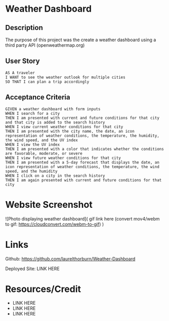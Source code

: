 # Weather Dashboard
## Description
The purpose of this project was the create a weather dashboard using a third party API (openweathermap.org)

## User Story

```
AS A traveler
I WANT to see the weather outlook for multiple cities
SO THAT I can plan a trip accordingly
```

## Acceptance Criteria

```
GIVEN a weather dashboard with form inputs
WHEN I search for a city
THEN I am presented with current and future conditions for that city and that city is added to the search history
WHEN I view current weather conditions for that city
THEN I am presented with the city name, the date, an icon representation of weather conditions, the temperature, the humidity, the wind speed, and the UV index
WHEN I view the UV index
THEN I am presented with a color that indicates whether the conditions are favorable, moderate, or severe
WHEN I view future weather conditions for that city
THEN I am presented with a 5-day forecast that displays the date, an icon representation of weather conditions, the temperature, the wind speed, and the humidity
WHEN I click on a city in the search history
THEN I am again presented with current and future conditions for that city
```


# Website Screenshot

![Photo displaying weather dashboard]( gif link here (convert mov4/webm to gif: https://cloudconvert.com/webm-to-gif) )

# Links

Github: https://github.com/laurelthorburn/Weather-Dashboard

Deployed Site: LINK HERE


# Resources/Credit

* LINK HERE
* LINK HERE
* LINK HERE